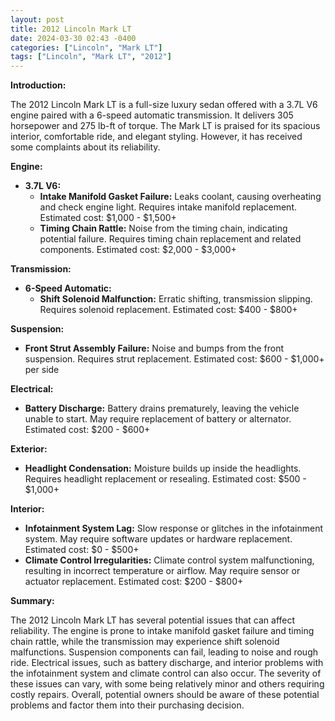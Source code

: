 ```yaml
---
layout: post
title: 2012 Lincoln Mark LT
date: 2024-03-30 02:43 -0400
categories: ["Lincoln", "Mark LT"]
tags: ["Lincoln", "Mark LT", "2012"]
---
```

**Introduction:**

The 2012 Lincoln Mark LT is a full-size luxury sedan offered with a 3.7L V6 engine paired with a 6-speed automatic transmission. It delivers 305 horsepower and 275 lb-ft of torque. The Mark LT is praised for its spacious interior, comfortable ride, and elegant styling. However, it has received some complaints about its reliability.

**Engine:**

* **3.7L V6:**
    * **Intake Manifold Gasket Failure:** Leaks coolant, causing overheating and check engine light. Requires intake manifold replacement. Estimated cost: $1,000 - $1,500+
    * **Timing Chain Rattle:** Noise from the timing chain, indicating potential failure. Requires timing chain replacement and related components. Estimated cost: $2,000 - $3,000+

**Transmission:**

* **6-Speed Automatic:**
    * **Shift Solenoid Malfunction:** Erratic shifting, transmission slipping. Requires solenoid replacement. Estimated cost: $400 - $800+

**Suspension:**

* **Front Strut Assembly Failure:** Noise and bumps from the front suspension. Requires strut replacement. Estimated cost: $600 - $1,000+ per side

**Electrical:**

* **Battery Discharge:** Battery drains prematurely, leaving the vehicle unable to start. May require replacement of battery or alternator. Estimated cost: $200 - $600+

**Exterior:**

* **Headlight Condensation:** Moisture builds up inside the headlights. Requires headlight replacement or resealing. Estimated cost: $500 - $1,000+

**Interior:**

* **Infotainment System Lag:** Slow response or glitches in the infotainment system. May require software updates or hardware replacement. Estimated cost: $0 - $500+
* **Climate Control Irregularities:** Climate control system malfunctioning, resulting in incorrect temperature or airflow. May require sensor or actuator replacement. Estimated cost: $200 - $800+

**Summary:**

The 2012 Lincoln Mark LT has several potential issues that can affect reliability. The engine is prone to intake manifold gasket failure and timing chain rattle, while the transmission may experience shift solenoid malfunctions. Suspension components can fail, leading to noise and rough ride. Electrical issues, such as battery discharge, and interior problems with the infotainment system and climate control can also occur. The severity of these issues can vary, with some being relatively minor and others requiring costly repairs. Overall, potential owners should be aware of these potential problems and factor them into their purchasing decision.
